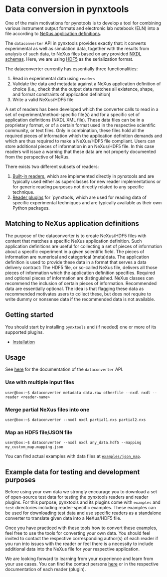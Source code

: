 # Data conversion in pynxtools

One of the main motivations for pynxtools is to develop a tool for combining various instrument output formats and electronic lab notebook (ELN) into a file according to [NeXus application definitions](https://fairmat-nfdi.github.io/nexus_definitions/classes/index.html). 

The `dataconverter` API in pynxtools provides exactly that: it converts experimental as well as simulation data, together with the results from analysis of such data, to NeXus files based on any provided [NXDL schemas](https://manual.nexusformat.org/nxdl.html#index-1). Here, we are using [HDF5](https://support.hdfgroup.org/HDF5/) as the serialization format.

The dataconverter currently has essentially three functionalities:

1. Read in experimental data using ```readers```
2. Validate the data and metadata against a NeXus application definition of choice (i.e., check that the output data matches all existence, shape, and format constraints of application definition)
3. Write a valid NeXus/HDF5 file

A set of readers has been developed which the converter calls to read in a set of experiment/method-specific file(s) and for a specific set of application definitions (NXDL XML file). These data files can be in a proprietary format, or of a certain format used in the respective scientific community, or text files. Only in combination, these files hold all the required pieces of information which the application definition demands and which are thus required to make a NeXus/HDF5 file compliant. Users can store additional pieces of information in an NeXus/HDF5 file. In this case readers will issue a warning that these data are not properly documented from the perspective of NeXus.

There exists two different subsets of readers:

1. [Built-in readers](../../reference/built-in-readers.md), which are implemented directly in pynxtools and are typically used either as superclasses for new reader implementations or for generic reading purposes not directly related to any specific technique.
2. [Reader plugins](../../reference/plugins.md) for `pynxtools, which are used for reading data of specific experimental techniques and are typically available as their own Python packages.

## Matching to NeXus application definitions

The purpose of the dataconverter is to create NeXus/HDF5 files with content that matches a specific NeXus application definition. Such application definitions are useful for collecting a set of pieces of information about a specific experiment in a given scientific field. The pieces of information are numerical and categorical (meta)data. The application definition is used to provide these data in a format that serves a data delivery contract: The HDF5 file, or so-called NeXus file, delivers all those pieces of information which the application definition specifies. Required and optional pieces of information are distinguished. NeXus classes can recommend the inclusion of certain pieces of information. Recommended data are essentially optional. The idea is that flagging these data as recommended motivates users to collect these, but does not require to write dummy or nonsense data if the recommended data is not available.

## Getting started

You should start by installing `pynxtools` and (if needed) one or more of its supported plugins.

- [Installation](../../tutorial/installation.md)

## Usage

See [here](../../reference/cli-api.md#data-conversion) for the documentation of the `dataconverter` API.

### Use with multiple input files

```console
user@box:~$ dataconverter metadata data.raw otherfile --nxdl nxdl --reader <reader-name>
```

### Merge partial NeXus files into one

```console
user@box:~$ dataconverter --nxdl nxdl partial1.nxs partial2.nxs
```

### Map an HDF5 file/JSON file

```console
user@box:~$ dataconverter --nxdl nxdl any_data.hdf5 --mapping my_custom_map.mapping.json
```

You can find actual examples with data files at [`examples/json_map`](https://github.com/FAIRmat-NFDI/pynxtools/tree/master/examples/json_map/).

## Example data for testing and development purposes

Before using your own data we strongly encourage you to download a set of open-source test data for testing the pynxtools readers and reader  plugins. For this purpose, pynxtools and its plugins come with `examples` and `test` directories including reader-specific examples. These examples can be used for downloading test data and use specific readers as a standalone converter to translate given data into a NeXus/HDF5 file.

Once you have practiced with these tools how to convert these examples, feel free to use the tools for converting your own data. You should feel invited to contact the respective corresponding author(s) of each reader if you run into issues with the reader or feel there is a necessity to include additional data into the NeXus file for your respective application.

We are looking forward to learning from your experience and learn from your use cases. You can find the contact persons [here](../../contact.md) or in the respective documentation of each reader (plugin).
